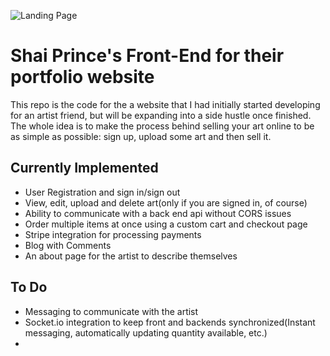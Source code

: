 ![Landing Page](https://i.ibb.co/kh8MF4q/landing.png)

# Shai Prince's Front-End for their portfolio website

This repo is the code for the a website that I had initially started developing for an artist friend, but will be expanding into a side hustle once finished. The whole idea is to make the process behind selling your art online to be as simple as possible: sign up, upload some art and then sell it.


## Currently Implemented

- User Registration and sign in/sign out
- View, edit, upload and delete art(only if you are signed in, of course)
- Ability to communicate with a back end api without CORS issues
- Order multiple items at once using a custom cart and checkout page 
- Stripe integration for processing payments
- Blog with Comments
- An about page for the artist to describe themselves

## To Do

- Messaging to communicate with the artist
- Socket.io integration to keep front and backends synchronized(Instant messaging, automatically updating quantity available, etc.)
- 

